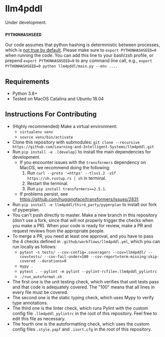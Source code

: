 # llm4pddl

Under development.

### `PYTHONHASHSEED`

Our code assumes that python hashing is deterministic between processes, which is [not true by default](https://stackoverflow.com/questions/30585108/disable-hash-randomization-from-within-python-program).
Please make sure to `export PYTHONHASHSEED=0` when running the code. You can add this line to your bash/zsh profile, or prepend `export PYTHONHASHSEED=0` to any command line call, e.g., `export PYTHONHASHSEED=0 python llm4pddl/main.py --env ...`.

## Requirements

- Python 3.8+
- Tested on MacOS Catalina and Ubuntu 18.04

## Instructions For Contributing

- (Highly recommended) Make a virtual environment:
  - `virtualenv venv`
  - `source venv/bin/activate`
- Clone this repository with submodules: `git clone --recursive https://github.com/Learning-and-Intelligent-Systems/llm4pddl.git`
- Run `pip install -e .[develop]` to install the main dependencies for development.
  - If you encounter issues with the `transformers` dependency on MacOS, we recommend doing the following:
    1. Run `curl --proto '=https' --tlsv1.2 -sSf https://sh.rustup.rs | sh` in terminal.
    2. Restart the terminal.
    3. Run `pip install transformers==2.5.1`.
  - If problems persist, see https://github.com/huggingface/transformers/issues/2831.
- Run `pip install -e llm4pddl/third_party/pyperplan` to install our fork of pyperplan.
- You can't push directly to master. Make a new branch in this repository (don't use a fork, since that will not properly trigger the checks when you make a PR). When your code is ready for review, make a PR and request reviews from the appropriate people.
- To merge a PR, you need at least one approval, and you have to pass the 4 checks defined in `.github/workflows/llm4pddl.yml`, which you can run locally as follows:
  - `pytest -s tests/ --cov-config=.coveragerc --cov=llm4pddl/ --cov=tests/ --cov-fail-under=100 --cov-report=term-missing:skip-covered --durations=0`
  - `mypy .`
  - `pytest . --pylint -m pylint --pylint-rcfile=.llm4pddl_pylintrc`
  - `./run_autoformat.sh`
- The first one is the unit testing check, which verifies that unit tests pass and that code is adequately covered. The "100" means that all lines in every file must be covered.
- The second one is the static typing check, which uses Mypy to verify type annotations.
- The third one is the linter check, which runs Pylint with the custom config file `.llm4pddl_pylintrc` in the root of this repository. Feel free to edit this file as necessary.
- The fourth one is the autoformatting check, which uses the custom config files `.style.yapf` and `.isort.cfg` in the root of this repository.
